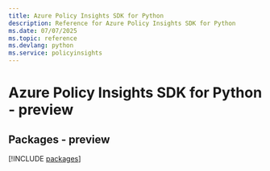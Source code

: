 ```yaml
---
title: Azure Policy Insights SDK for Python
description: Reference for Azure Policy Insights SDK for Python
ms.date: 07/07/2025
ms.topic: reference
ms.devlang: python
ms.service: policyinsights
---
```

# Azure Policy Insights SDK for Python - preview
## Packages - preview
[!INCLUDE [packages](policy-insights-index.md)]